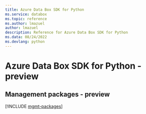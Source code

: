 ```yaml
---
title: Azure Data Box SDK for Python
ms.service: databox
ms.topic: reference
ms.author: lmazuel
author: lmazuel
description: Reference for Azure Data Box SDK for Python
ms.data: 08/24/2022
ms.devlang: python
---
```

# Azure Data Box SDK for Python - preview

## Management packages - preview
[!INCLUDE [mgmt-packages](data-box-mgmt-index.md)]